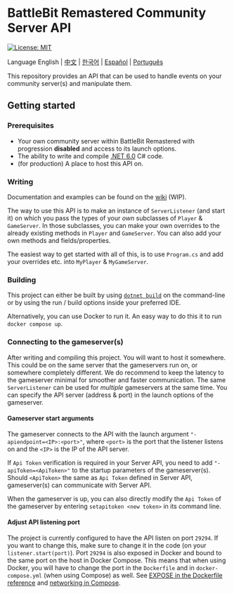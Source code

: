 ﻿# BattleBit Remastered Community Server API

[![License: MIT](https://img.shields.io/badge/License-MIT-yellow.svg)](https://opensource.org/licenses/MIT)

Language English | [中文](/README-zhCN.md) | [한국어](/README-koKR.md) | [Español](/README-esES.md) | [Português](/README-ptBR.md)  

This repository provides an API that can be used to handle events on your community server(s) and manipulate them.

## Getting started

### Prerequisites

- Your own community server within BattleBit Remastered with progression **disabled** and access to its launch options.
- The ability to write and compile [.NET 6.0](https://dotnet.microsoft.com/en-us/download/dotnet/6.0) C# code.
- (for production) A place to host this API on.

### Writing

Documentation and examples can be found on the [wiki](https://github.com/MrOkiDoki/BattleBit-Community-Server-API/wiki) (WIP).

The way to use this API is to make an instance of `ServerListener` (and start it) on which you pass the types of your *own* subclasses of `Player` & `GameServer`. In those subclasses, you can make your own overrides to the already existing methods in `Player` and `GameServer`. You can also add your own methods and fields/properties.

The easiest way to get started with all of this, is to use `Program.cs` and add your overrides etc. into `MyPlayer` & `MyGameServer`.

### Building

This project can either be built by using [`dotnet build`](https://learn.microsoft.com/en-us/dotnet/core/tools/dotnet-build) on the command-line or by using the run / build options inside your preferred IDE.

Alternatively, you can use Docker to run it. An easy way to do this it to run `docker compose up`.

### Connecting to the gameserver(s)

After writing and compiling this project. You will want to host it somewhere. This could be on the same server that the gameservers run on, or somewhere completely different. We do recommend to keep the latency to the gameserver minimal for smoother and faster communication. The same `ServerListener` can be used for *multiple* gameservers at the same time. You can specify the API server (address & port) in the launch options of the gameserver.

#### Gameserver start arguments

The gameserver connects to the API with the launch argument `"-apiendpoint=<IP>:<port>"`, where `<port>` is the port that the listener listens on and the `<IP>` is the IP of the API server.

If `Api Token` verification is required in your Server API, you need to add `"-apiToken=<ApiToken>"` to the startup parameters of the gameserver(s). Should `<ApiToken>` the same as `Api Token` defined in Server API, gameserver(s) can communicate with Server API.

When the gameserver is up, you can also directly modify the `Api Token` of the gameserver by entering `setapitoken <new token>` in its command line.

#### Adjust API listening port

The project is currently configured to have the API listen on port `29294`. If you want to change this, make sure to change it in the code (on your `listener.start(port)`). Port `29294` is also exposed in Docker and bound to the same port on the host in Docker Compose. This means that when using Docker, you will have to change the port in the `Dockerfile` and in `docker-compose.yml` (when using Compose) as well. See [EXPOSE in the Dockerfile reference](https://docs.docker.com/engine/reference/builder/#expose) and [networking in Compose](https://docs.docker.com/compose/networking/).
